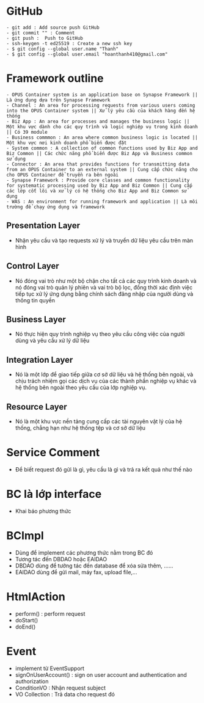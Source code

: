 # GitHub

    - git add : Add source push GitHub
    - git commit "" : Comment
    - git push :  Push to GitHub
    - ssh-keygen -t ed25519 : Create a new ssh key
    - $ git config --global user.name "Thanh"
    - $ git config --global user.email "hoanthanh410@gmail.com"
# Framework outline

    - OPUS Container system is an application base on Synapse Framework || Là ứng dụng dựa trên Synapse Framework
    - Channel : An area for processing requests from various users coming into the OPUS Container system || Xử lý yêu cầu của khách hàng đến hệ thống
    - Biz App : An area for processes and manages the business logic || Một khu vực dành cho các quy trình và logic nghiệp vụ trong kinh doanh || Có 39 module
    - Business commmon : An area where common business logic is located || Một khu vực nơi kinh doanh phổ biến được đặt
    - System common : A collection of common functions used by Biz App and Biz Common || Các chức năng phổ biến được Biz App và Business common sử dụng
    - Connector : An area that provides functions for transmitting data from an OPUS Container to an external system || Cung cấp chức năng cho cho OPUS Container để truyền ra bên ngoài
    - Synapse Framework : Provide core classes and common functionality for systematic processing used by Biz App and Biz Common || Cung cấp các lớp cốt lõi và xử lý có hệ thống cho Biz App and Biz Common sử dụng
    - WAS : An environment for running framework and application || Là môi trường để chạy ứng dụng và framework

## Presentation Layer
 - Nhận yêu cầu và tạo requests xử lý và truyển dữ liệu yêu cầu trên màn hình

## Control Layer
 - Nó đóng vai trò như một bộ chặn cho tất cả các quy trình kinh doanh và nó đóng vai trò quản lý phiên và vai trò bộ lọc, đồng thời xác định việc tiếp tục xử lý ứng dụng bằng chính sách đăng nhập của người dùng và thông tin quyền

## Business Layer
 - Nó thực hiện quy trình nghiệp vụ theo yêu cầu công việc của người dùng và yêu cầu xử lý dữ liệu

## Integration Layer
- Nó là một lớp để giao tiếp giữa cơ sở dữ liệu và hệ thống bên ngoài, và chịu trách nhiệm gọi các dịch vụ của các thành phần nghiệp vụ khác và hệ thống bên ngoài theo yêu cầu của lớp nghiệp vụ.

## Resource Layer
- Nó là một khu vực nền tảng cung cấp các tài nguyên vật lý của hệ thống, chẳng hạn như hệ thống tệp và cơ sở dữ liệu


# Service Comment
- Để biết request đó gửi là gì, yêu cầu là gì và trả ra kết quả như thế nào

# BC là lớp interface
- Khai báo phương thức
# BCImpl
- Dùng để implement các phương thức nằm trong BC đó
- Tương tác đến DBDAO hoặc EAIDAO
- DBDAO dùng để tưởng tác đến database để xóa sửa thêm, ......
- EAIDAO dùng để gửi mail, máy fax, upload file,...

# HtmlAction
- perform() : perform request
- doStart()
- doEnd()

# Event
- implement từ EventSupport
- signOnUserAccount() : sign on user account and authentication and authorization
- ConditionVO : Nhận request subject
- VO Collection : Trả data cho request đó
